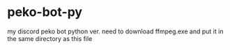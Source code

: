 # peko-bot-py
my discord peko bot python ver.
need to download ffmpeg.exe and put it in the same directory as this file
